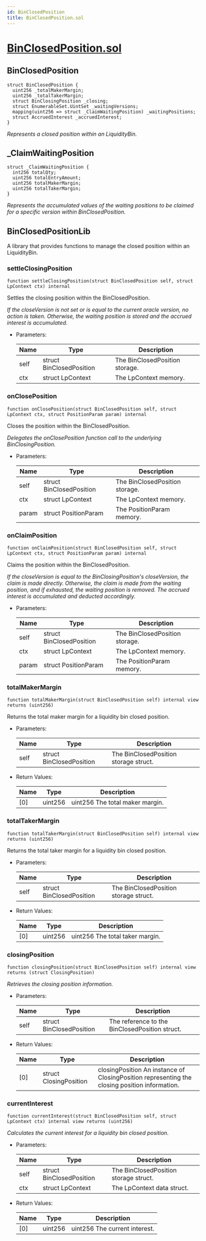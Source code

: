 ```yaml
---
id: BinClosedPosition
title: BinClosedPosition.sol
---
```

# [BinClosedPosition.sol](https://github.com/chromatic-protocol/contracts/tree/main/contracts/core/libraries/liquidity/BinClosedPosition.sol)

## BinClosedPosition

```solidity
struct BinClosedPosition {
  uint256 _totalMakerMargin;
  uint256 _totalTakerMargin;
  struct BinClosingPosition _closing;
  struct EnumerableSet.UintSet _waitingVersions;
  mapping(uint256 => struct _ClaimWaitingPosition) _waitingPositions;
  struct AccruedInterest _accruedInterest;
}
```

_Represents a closed position within an LiquidityBin._

## _ClaimWaitingPosition

```solidity
struct _ClaimWaitingPosition {
  int256 totalQty;
  uint256 totalEntryAmount;
  uint256 totalMakerMargin;
  uint256 totalTakerMargin;
}
```

_Represents the accumulated values of the waiting positions to be claimed
     for a specific version within BinClosedPosition._

## BinClosedPositionLib

A library that provides functions to manage the closed position within an LiquidityBin.

### settleClosingPosition

```solidity
function settleClosingPosition(struct BinClosedPosition self, struct LpContext ctx) internal
```

Settles the closing position within the BinClosedPosition.

_If the closeVersion is not set or is equal to the current oracle version, no action is taken.
     Otherwise, the waiting position is stored and the accrued interest is accumulated._

- Parameters:

  | Name | Type | Description |
  | ---- | ---- | ----------- |
  | self | struct BinClosedPosition | The BinClosedPosition storage. |
  | ctx | struct LpContext | The LpContext memory. |

### onClosePosition

```solidity
function onClosePosition(struct BinClosedPosition self, struct LpContext ctx, struct PositionParam param) internal
```

Closes the position within the BinClosedPosition.

_Delegates the onClosePosition function call to the underlying BinClosingPosition._

- Parameters:

  | Name | Type | Description |
  | ---- | ---- | ----------- |
  | self | struct BinClosedPosition | The BinClosedPosition storage. |
  | ctx | struct LpContext | The LpContext memory. |
  | param | struct PositionParam | The PositionParam memory. |

### onClaimPosition

```solidity
function onClaimPosition(struct BinClosedPosition self, struct LpContext ctx, struct PositionParam param) internal
```

Claims the position within the BinClosedPosition.

_If the closeVersion is equal to the BinClosingPosition's closeVersion, the claim is made directly.
     Otherwise, the claim is made from the waiting position, and if exhausted, the waiting position is removed.
     The accrued interest is accumulated and deducted accordingly._

- Parameters:

  | Name | Type | Description |
  | ---- | ---- | ----------- |
  | self | struct BinClosedPosition | The BinClosedPosition storage. |
  | ctx | struct LpContext | The LpContext memory. |
  | param | struct PositionParam | The PositionParam memory. |

### totalMakerMargin

```solidity
function totalMakerMargin(struct BinClosedPosition self) internal view returns (uint256)
```

Returns the total maker margin for a liquidity bin closed position.

- Parameters:

  | Name | Type | Description |
  | ---- | ---- | ----------- |
  | self | struct BinClosedPosition | The BinClosedPosition storage struct. |

- Return Values:

  | Name | Type | Description |
  | ---- | ---- | ----------- |
  | [0] | uint256 | uint256 The total maker margin. |

### totalTakerMargin

```solidity
function totalTakerMargin(struct BinClosedPosition self) internal view returns (uint256)
```

Returns the total taker margin for a liquidity bin closed position.

- Parameters:

  | Name | Type | Description |
  | ---- | ---- | ----------- |
  | self | struct BinClosedPosition | The BinClosedPosition storage struct. |

- Return Values:

  | Name | Type | Description |
  | ---- | ---- | ----------- |
  | [0] | uint256 | uint256 The total taker margin. |

### closingPosition

```solidity
function closingPosition(struct BinClosedPosition self) internal view returns (struct ClosingPosition)
```

_Retrieves the closing position information._

- Parameters:

  | Name | Type | Description |
  | ---- | ---- | ----------- |
  | self | struct BinClosedPosition | The reference to the BinClosedPosition struct. |

- Return Values:

  | Name | Type | Description |
  | ---- | ---- | ----------- |
  | [0] | struct ClosingPosition | closingPosition An instance of ClosingPosition representing the closing position information. |

### currentInterest

```solidity
function currentInterest(struct BinClosedPosition self, struct LpContext ctx) internal view returns (uint256)
```

_Calculates the current interest for a liquidity bin closed position._

- Parameters:

  | Name | Type | Description |
  | ---- | ---- | ----------- |
  | self | struct BinClosedPosition | The BinClosedPosition storage struct. |
  | ctx | struct LpContext | The LpContext data struct. |

- Return Values:

  | Name | Type | Description |
  | ---- | ---- | ----------- |
  | [0] | uint256 | uint256 The current interest. |

